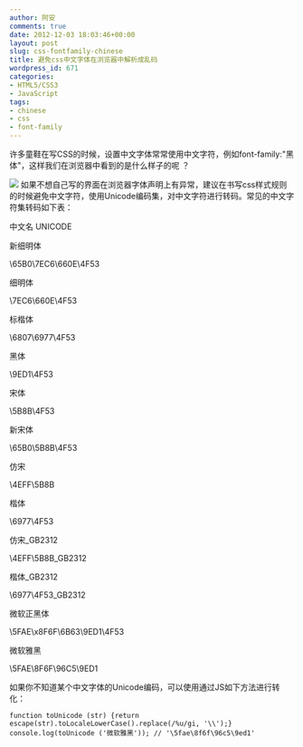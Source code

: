 ```yaml
---
author: 阿安
comments: true
date: 2012-12-03 18:03:46+00:00
layout: post
slug: css-fontfamily-chinese
title: 避免css中文字体在浏览器中解析成乱码
wordpress_id: 671
categories:
- HTML5/CSS3
- JavaScript
tags:
- chinese
- css
- font-family
---
```


许多童鞋在写CSS的时候，设置中文字体常常使用中文字符，例如font-family:"黑体"，这样我们在浏览器中看到的是什么样子的呢 ？

[![](/wp-content/uploads/2012/12/111.jpg)](/wp-content/uploads/2012/12/111.jpg)
如果不想自己写的界面在浏览器字体声明上有异常，建议在书写css样式规则的时候避免中文字符，使用Unicode编码集，对中文字符进行转码。常见的中文字符集转码如下表：







中文名
UNICODE







新细明体


\65B0\7EC6\660E\4F53






细明体


\7EC6\660E\4F53






标楷体


\6807\6977\4F53






黑体


\9ED1\4F53






宋体


\5B8B\4F53






新宋体


\65B0\5B8B\4F53






仿宋


\4EFF\5B8B






楷体


\6977\4F53






仿宋_GB2312


\4EFF\5B8B_GB2312






楷体_GB2312


\6977\4F53_GB2312






微软正黑体


\5FAE\x8F6F\6B63\9ED1\4F53






微软雅黑


\5FAE\8F6F\96C5\9ED1





如果你不知道某个中文字体的Unicode编码，可以使用通过JS如下方法进行转化：

    
    
    function toUnicode (str) {return escape(str).toLocaleLowerCase().replace(/%u/gi, '\\');}
    console.log(toUnicode ('微软雅黑')); // '\5fae\8f6f\96c5\9ed1'
    
